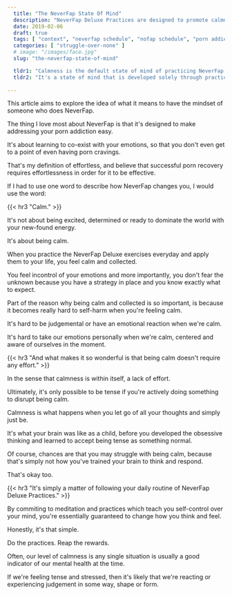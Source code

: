 ```yaml
---
  title: "The NeverFap State Of Mind"
  description: "NeverFap Deluxe Practices are designed to promote calmness and teach us to intuitively remain calm, as opposed to judgemental in reaction."
  date: 2019-02-06
  draft: true
  tags: [ "context", "neverfap schedule", "nofap schedule", "porn addiction", "addiction", "awareness", "nofap", "neverfap", "neverfap deluxe", "neverfap basics" ]
  categories: [ "struggle-over-none" ]
  # image: "/images/face.jpg"
  slug: "the-neverfap-state-of-mind"

  tldr1: "Calmness is the default state of mind of practicing NeverFap Deluxe Practices."
  tldr2: "It's a state of mind that is developed solely through practice itself."
  
---
```


This article aims to explore the idea of what it means to have the mindset of someone who does NeverFap.

The thing I love most about NeverFap is that it's designed to make addressing your porn addiction easy.

It's about learning to co-exist with your emotions, so that you don't even get to a point of even having porn cravings.

That's my definition of effortless, and believe that successful porn recovery requires effortlessness in order for it to be effective.

If I had to use one word to describe how NeverFap changes you, I would use the word:


{{< hr3 "Calm." >}}


It's not about being excited, determined or ready to dominate the world with your new-found energy.

It's about being calm. 

When you practice the NeverFap Deluxe exercises everyday and apply them to your life, you feel calm and collected. 

You feel incontrol of your emotions and more importantly, you don't fear the unknown because you have a strategy in place and you know exactly what to expect.

Part of the reason why being calm and collected is so important, is because it becomes really hard to self-harm when you're feeling calm.

It's hard to be judgemental or have an emotional reaction when we're calm. 

It's hard to take our emotions personally when we're calm, centered and aware of ourselves in the moment. 


{{< hr3 "And what makes it so wonderful is that being calm doesn't require any effort." >}}


In the sense that calmness is within itself, a lack of effort.

Ultimately, it's only possible to be tense if you're actively doing something to disrupt being calm.

Calmness is what happens when you let go of all your thoughts and simply just be. 

It's what your brain was like as a child, before you developed the obsessive thinking and learned to accept being tense as something normal.

Of course, chances are that you may struggle with being calm, because that's simply not how you've trained your brain to think and respond.

That's okay too.


{{< hr3 "It's simply a matter of following your daily routine of NeverFap Deluxe Practices." >}}


By commiting to meditation and practices which teach you self-control over your mind, you're essentially guaranteed to change how you think and feel.

Honestly, it's that simple. 

Do the practices. Reap the rewards.




Often, our level of calmness is any single situation is usually a good indicator of our mental health at the time. 

If we're feeling tense and stressed, then it's likely that we're reacting or experiencing judgement in some way, shape or form. 

